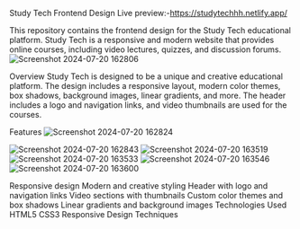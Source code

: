 Study Tech Frontend Design
Live preview:-https://studytechhh.netlify.app/

This repository contains the frontend design for the Study Tech educational platform. Study Tech is a responsive and modern website that provides online courses, including video lectures, quizzes, and discussion forums.
![Screenshot 2024-07-20 162806](https://github.com/user-attachments/assets/a86a7581-7f57-4587-b45d-9c7d3cf15eb0)

Overview
Study Tech is designed to be a unique and creative educational platform. The design includes a responsive layout, modern color themes, box shadows, background images, linear gradients, and more. The header includes a logo and navigation links, and video thumbnails are used for the courses.

Features
![Screenshot 2024-07-20 162824](https://github.com/user-attachments/assets/45cb1507-b8c1-4cf2-a006-8c41218f53a1)

![Screenshot 2024-07-20 162843](https://github.com/user-attachments/assets/112bbd16-2c90-4c6a-9af9-58f9353e8c45)
![Screenshot 2024-07-20 163519](https://github.com/user-attachments/assets/ec8b520e-ff18-44b3-b964-98be9298b09f)
![Screenshot 2024-07-20 163533](https://github.com/user-attachments/assets/2cd4b6ab-6135-4727-9ea6-0c455c571df4)
![Screenshot 2024-07-20 163546](https://github.com/user-attachments/assets/c4a7b248-048c-422c-84fa-e3863011e974)
![Screenshot 2024-07-20 163600](https://github.com/user-attachments/assets/cae401e6-3b26-4abc-8a20-4d11f6cb6d2f)

Responsive design
Modern and creative styling
Header with logo and navigation links
Video sections with thumbnails
Custom color themes and box shadows
Linear gradients and background images
Technologies Used
HTML5
CSS3
Responsive Design Techniques
